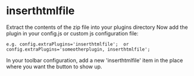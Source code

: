 # inserthtmlfile
Extract the contents of the zip file into your plugins directory
Now add the plugin in your config.js or custom js configuration file:

    e.g. config.extraPlugins='inserthtmlfile';  or config.extraPlugins='someotherplugin, inserthtmlfile'; 
In your toolbar configuration, add a new 'inserthtmlfile' item in the place where you want the button to show up.
